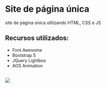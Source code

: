 # Site de página única
site de página única utilizando HTML, CSS e JS

## Recursos utilizados:
- Font Awesome
- Bootstrap 5
- JQuery Lightbox
- AOS Animation
<br><br>

<img src="https://www.tutorialrepublic.com/lib/images/bootstrap-5.0-illustration.png">
